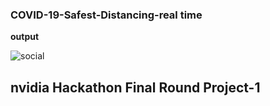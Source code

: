 ### COVID-19-Safest-Distancing-real time

**output**

![social](https://user-images.githubusercontent.com/52413661/176010753-ac6e6593-4f59-4fb9-86db-f719c0d899b9.gif)

## nvidia Hackathon Final Round Project-1
